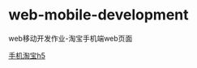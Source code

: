 # web-mobile-development
web移动开发作业-淘宝手机端web页面

[手机淘宝h5](http://xuejiawei.coding.me/web-mobile-development/shopping/index.html)

